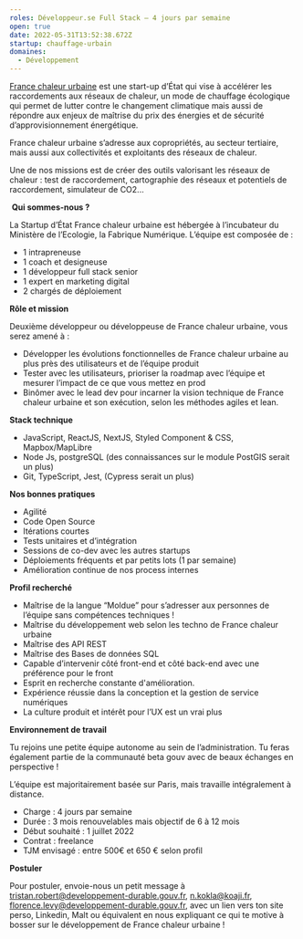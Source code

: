 ```yaml
---
roles: Développeur.se Full Stack – 4 jours par semaine
open: true
date: 2022-05-31T13:52:38.672Z
startup: chauffage-urbain
domaines:
  - Développement
---
```

[France chaleur urbaine](https://france-chaleur-urbaine.beta.gouv.fr/) est une start-up d’État qui vise à accélérer les raccordements aux réseaux de chaleur, un mode de chauffage écologique qui permet de lutter contre le changement climatique mais aussi de répondre aux enjeux de maîtrise du prix des énergies et de sécurité d’approvisionnement énergétique.

France chaleur urbaine s’adresse aux copropriétés, au secteur tertiaire, mais aussi aux collectivités et exploitants des réseaux de chaleur.

Une de nos missions est de créer des outils valorisant les réseaux de chaleur : test de raccordement, cartographie des réseaux et potentiels de raccordement, simulateur de CO2...

 **Qui sommes-nous ?**

La Startup d’État France chaleur urbaine est hébergée à l’incubateur du Ministère de l’Ecologie, la Fabrique Numérique. L’équipe est composée de :

* 1 intrapreneuse
* 1 coach et designeuse
* 1 développeur full stack senior
* 1 expert en marketing digital
* 2 chargés de déploiement

**Rôle et mission**

Deuxième développeur ou développeuse de France chaleur urbaine, vous serez amené à :

* Développer les évolutions fonctionnelles de France chaleur urbaine au plus près des utilisateurs et de l’équipe produit
* Tester avec les utilisateurs, prioriser la roadmap avec l’équipe et mesurer l’impact de ce que vous mettez en prod
* Binômer avec le lead dev pour incarner la vision technique de France chaleur urbaine et son exécution, selon les méthodes agiles et lean.

**Stack technique**

* JavaScript, ReactJS, NextJS, Styled Component & CSS, Mapbox/MapLibre
* Node Js, postgreSQL (des connaissances sur le module PostGIS serait un plus)
* Git, TypeScript, Jest, (Cypress serait un plus)

**Nos bonnes pratiques**

* Agilité
* Code Open Source
* Itérations courtes 
* Tests unitaires et d’intégration
* Sessions de co-dev avec les autres startups
* Déploiements fréquents et par petits lots (1 par semaine)
* Amélioration continue de nos process internes

**Profil recherché**

* Maîtrise de la langue “Moldue” pour s’adresser aux personnes de l’équipe sans compétences techniques !
* Maîtrise du développement web selon les techno de France chaleur urbaine 
* Maîtrise des API REST
* Maîtrise des Bases de données SQL
* Capable d’intervenir côté front-end et côté back-end avec une préférence pour le front 
* Esprit en recherche constante d'amélioration.
* Expérience réussie dans la conception et la gestion de service numériques
* La culture produit et intérêt pour l’UX est un vrai plus 

**Environnement de travail**

Tu rejoins une petite équipe autonome au sein de l’administration. Tu feras également partie de la communauté beta gouv avec de beaux échanges en perspective !

L’équipe est majoritairement basée sur Paris, mais travaille intégralement à distance.

* Charge : 4 jours par semaine
* Durée : 3 mois renouvelables mais objectif de 6 à 12 mois
* Début souhaité : 1 juillet 2022
* Contrat : freelance
* TJM envisagé : entre 500€ et 650 € selon profil

**Postuler**

Pour postuler, envoie-nous un petit message à [tristan.robert@developpement-durable.gouv.fr](mailto:tristan.robert@developpement-durable.gouv.fr), [n.kokla@koaji.fr](mailto:n.kokla@koaji.fr), [florence.levy@developpement-durable.gouv.fr](mailto:florence.levy@developpement-durable.gouv.fr), avec un lien vers ton site perso, Linkedin, Malt ou équivalent en nous expliquant ce qui te motive à bosser sur le développement de France chaleur urbaine !